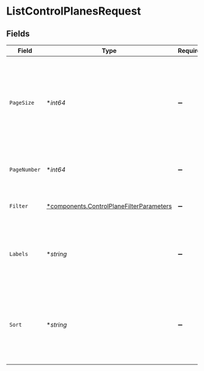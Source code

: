 # ListControlPlanesRequest


## Fields

| Field                                                                                                   | Type                                                                                                    | Required                                                                                                | Description                                                                                             | Example                                                                                                 |
| ------------------------------------------------------------------------------------------------------- | ------------------------------------------------------------------------------------------------------- | ------------------------------------------------------------------------------------------------------- | ------------------------------------------------------------------------------------------------------- | ------------------------------------------------------------------------------------------------------- |
| `PageSize`                                                                                              | **int64*                                                                                                | :heavy_minus_sign:                                                                                      | The maximum number of items to include per page. The last page of a collection may include fewer items. | 10                                                                                                      |
| `PageNumber`                                                                                            | **int64*                                                                                                | :heavy_minus_sign:                                                                                      | Determines which page of the entities to retrieve.                                                      | 1                                                                                                       |
| `Filter`                                                                                                | [*components.ControlPlaneFilterParameters](../../models/components/controlplanefilterparameters.md)     | :heavy_minus_sign:                                                                                      | Filters a collection of control-planes.                                                                 |                                                                                                         |
| `Labels`                                                                                                | **string*                                                                                               | :heavy_minus_sign:                                                                                      | Filter control planes in the response by associated labels.                                             | key:value,existCheck                                                                                    |
| `Sort`                                                                                                  | **string*                                                                                               | :heavy_minus_sign:                                                                                      | Sorts a collection of control-planes. Supported sort attributes are:<br/>  - created_at<br/>            | name,created_at desc                                                                                    |